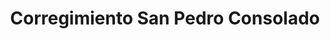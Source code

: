 ---
title: Corregimiento San Pedro Consolado
nombre_comunidad: Corregimiento San Pedro Consolado
municipio: San Juan Nepomuceno
departamento: Bolívar
descripcion: >-
  Vereda de San Juan de Nepomuceno, San Pedro Consolado tiene 270 familias
  aproximadamente. Son una comunidad unida en torno a un movimiento llamada
  "Despierta san pedro" para motivar el turismo. también tienen emprendimientos
  como una produccion de fermentados (vino). Su infraestructura víal es bastante
  buena y queda a 15 minutos en carretera de la cabecera municipal. En sus casas
  coloridas se ven los rostros de muchos abuelos sentados en sus puertas, la
  población menor de 18 años no supera los 250 px. se dice de ellos que tienen
  influencia mexicana (zumbones por su acento) y es común encontrar rasgos de
  cultura ranchera en sus costumbres.
num_personas: 1151
num_familias: 270
min_distancia_casco_urbano: 15
km_distancia_casco_urbano: 25
vias_acceso: >-
  Carretera pavimentada, en perfecto estado. Ubicación a 15 minutos de la
  Cabecera municipal y a 10 min de la carretera troncal. 
infraestructura_comunitaria:
  - Instituciones educativas (IE)
notas_infraestructura_comunitaria: null
liderazgo_comunidad:
  - La Asociación formalizada
  - |-
    además tienen un emprendimiento de vinos de Rosaida

    Crearon la JAC para que no se perdiera la personería jurídica
  - |2-
     la quieren reestructurar y apoyar.

    Hay un creciente liderazgo femenino
inclusion_diversidad_genero: >-
  Activa participación de la comunidad LGTBI, mujeres y jóvenes en  ASOTURCON y
  en la JAC

  El trabajo de integración con jóvenes ha sido un poco más difícil, sin embargo
  ya vienen llegando en el tema cultural, a través de la gaita, la idea es
  detenerlos en la región a través del emprendimiento
comentarios_conectividad: Parece que no funciona el internet- Racon proveedor
punto_SOLE: Institución educativa
comentarios_punto_SOLE: []
ppales_actividades_economicas_vocacion_productiva:
  - Turismo de naturaleza
  - Agricultura
  - Vinicultura
comentarios_ppales_actividades_economicas_vocacion_productiva: Pancoger
comunidad_sostenible_uso_suelo: >-
  Las prácticas agrícolas son rudimentarias con cultivos de pancoger y baja
  intensidad. Algunas técnicas aplicadas como la quema no son sostenibles, uso
  del suelo rudimentario, con poca capacidad para la mecanización o arado por
  tener pendientes muy altas.
org_con_proyeccion:
  - ASOTURCON
servicios_publicos_comunidades_focalizadas:
  - Energía-San Juan Nepomuceno
  - Gas-San Juan Nepomuceno
  - Acueducto-San Juan Nepomuceno
  - Recolección de basuras-San Juan Nepomuceno
comunidades_focalizadas_educacion_infraestructura_educativa:
  - Institución educativa
comunidades_focalizadas_practicas_organizativas:
  - Asociacion Turismo Consolado
  - Junta de Acción Comunal
  - Comunidad LGTBI
conectividad_minima: Regular
iniciativas_priorizadas:
  - Turismo
org_focalizada:
  - Asociación de guías
riesgo: Bajo
otros_programas_USAID:
  - 'No'
alianzas_colaboradores:
  - Municipio PDET
  - ' articulación SENA'
  - ' ICULTUR'
  - ' Cámara de Comercio'
  - ' Sec de Educación'
posibilidad_iniciativas_conjuntas_aliados_2:
  - Municipio PDET con articulación institucional
  - Proyecto de innovación y formación tecnológica
  - Fortalecemiento asistencia y mantenimiento de áreas
  - Investigación del cacao
  - Legalización de predios
  - Producción de ñame
  - Hectáreas de café
actividades_ocio:
  - '"Semillero de grupo folclórico (pitos y tambores, falta instructor)"'
medios_comunicacion_narrativas_locales:
  - >-
    "Articulación con TEFA, colectivo de comunicaciones y cultura de San Juan
    Nepomuceno"
  - Innovación Stereo
  - Asosanjuan
  - Emisora comunitaria de San Juan Nepomuceno productivo
num_visitas_realizadas: 44
num_diagnosticos_rurales_participativos_realizados: 1
infraestructura_salud_atencion_psicosocial:
  - Centro de salud
  - Poca cobertura en atención psicosocial
notas_infraestructura_salud_atencion_psicosocial: >-
  El centro de salud cuenta con 1 auxiliar de  enfermería  y 3 veces a la semana
  asiste el médico general.

  Poca cobertura de acompañamiento psicosocial. En estos momentos se encuentra
  WLH.
num_visitas_predio: 1
url: /comunidad-focalizada/corregimiento-san-pedro-consolado
layout: single
download_file: /reportes/corregimiento-san-pedro-consolado.pdf

---